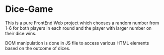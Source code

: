 # Dice-Game

This is a pure FrontEnd Web project which chooses a random number from 1-6 for both players in each round and the player with larger number on their dice wins. 

DOM manipulation is done in JS file to access various HTML elements based on the outcome of dices.

